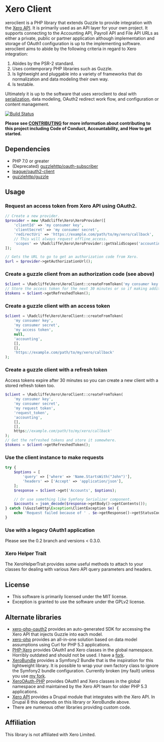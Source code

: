 # Xero Client

xeroclient is a PHP library that extends Guzzle to provide integration with the [Xero API](https://developer.xero.com). It is primarily used as an API layer for your own project. It supports connecting to the Accounting API, Payroll API and File API URLs as either a private, public or partner application although implementation and storage of OAuth1 configuration is up to the implementing software. xeroclient aims to abide by the following criteria in regard to Xero integration:

1. Abides by the PSR-2 standard.
2. Uses contemporary PHP libraries such as Guzzle.
3. Is lightweight and pluggable into a variety of frameworks that do normalization and data modeling their own way.
4. Is testable.

Ultimately it is up to the software that uses xeroclient to deal with [serialization](http://symfony.com/doc/current/components/serializer.html), data modeling, OAuth2 redirect work flow, and configuration or content management.

[![Build Status](https://travis-ci.org/mradcliffe/xeroclient.svg?branch=master)](https://travis-ci.org/mradcliffe/xeroclient)

**Please see [CONTRIBUTING](./CONTRIBUTING.md) for more information about contributing to this project including Code of Conduct, Accountability, and How to get started.**

## Dependencies

* PHP 7.0 or greater
* (Deprecated) [guzzlehttp/oauth-subscriber](https://packagist.org/packages/guzzlehttp/oauth-subscriber)
* [league/oauth2-client](https://packagist.org/packages/league/oauth2-client)
* [guzzlehttp/guzzle](https://packagist.org/packages/guzzlehttp/guzzle)

## Usage

### Request an access token from Xero API using OAuth2.

```php
// Create a new provider.
$provider = new \Radcliffe\Xero\XeroProvider([
    'clientId' => 'my consumer key',
    'clientSecret' => 'my consumer secret',
    'redirectUri' => 'https://example.com/path/to/my/xero/callback',
    // This will always request offline_access.
    'scopes' => \Radcliffe\Xero\XeroProvider::getValidScopes('accounting'),
]);

// Gets the URL to go to get an authorization code from Xero.
$url = $provider->getAuthorizationUrl();
```

### Create a guzzle client from an authorization code (see above)

```php
$client = \Radcliffe\Xero\XeroClient::createFromToken('my consumer key', 'my consumer secret', $code, 'authorization_code', 'accounting');
// Store the access token for the next 30 minutes or so if making additional requests.
$tokens = $client->getRefreshedToken();
```

### Create a guzzle client with an access token

```php
$client = \Radcliffe\Xero\XeroClient::createFromToken(
	'my consumer key',
	'my consumer secret',
	'my access token',
	null,
	'accounting',
	[],
	[],
	'https://example.com/path/to/my/xero/callback'
);
```

### Create a guzzle client with a refresh token

Access tokens expire after 30 minutes so you can create a new client with a stored refresh token too.

```php
$client = \Radcliffe\Xero\XeroClient::createFromToken(
	'my consumer key',
	'my consumer secret',
	'my request token',
	'request_token',
	'accounting',
	[],
	[],
	https://example.com/path/to/my/xero/callback'
);
// Get the refreshed tokens and store it somewhere.
$tokens = $client->getRefreshedToken();
```

### Use the client instance to make requests

```php
try {
	$options = [
		'query' => ['where' => 'Name.StartsWith("John")'],
		'headers' => ['Accept' => 'application/json'],
	];
	$response = $client->get('Accounts', $options);

	// Or use something like Symfony Serializer component.
	$accounts = json_decode($response->getBody()->getContents());
} catch (\GuzzleHttp\Exception\ClientException $e) {
	echo 'Request failed because of ' . $e->getResponse()->getStatusCode();
}

```

### Use with a legacy OAuth1 application

Please see the 0.2 branch and versions < 0.3.0.

### Xero Helper Trait

The XeroHelperTrait provides some useful methods to attach to your classes for dealing with various Xero API query parameters and headers.

## License

* This software is primarily licensed under the MIT license.
* Exception is granted to use the software under the GPLv2 license.

## Alternate libraries

* [xero-php-oauth2](https://github.com/XeroAPI/xero-php-oauth2) provides an auto-generated SDK for accessing the Xero API that injects Guzzle into each model.
* [xero-php](https://github.com/calcinai/xero-php) provides an all-in-one solution based on data model assumptions using Curl for PHP 5.3 applications.
* [PHP-Xero](https://github.com/drpitman/PHP-Xero) provides OAuth1 and Xero classes in the global namespace. Horribly outdated and should not be used. I have a [fork](https://github.com/mradcliffe/PHP-Xero).
* [XeroBundle](https://github.com/james75/XeroBundle) provides a Symfony2 Bundle that is the inspiration for this lightweight library. It is possible to wrap your own factory class to ignore the Symfony2 bundle configuration. Currently broken (my fault) unless you use [my fork](https://github.com/mradcliffe/XeroBundle).
* [XeroOAuth-PHP](https://github.com/XeroAPI/XeroOAuth-PHP) provides OAuth1 and Xero classes in the global namespace and maintained by the Xero API team for older PHP 5.3 applications.
* [Xero API](https://drupal.org/project/xero) provides a Drupal module that integrates with the Xero API. In Drupal 8 this depends on this library or XeroBundle above.
* There are numerous other libraries providing custom code.

## Affiliation

This library is not affiliated with Xero Limited.
